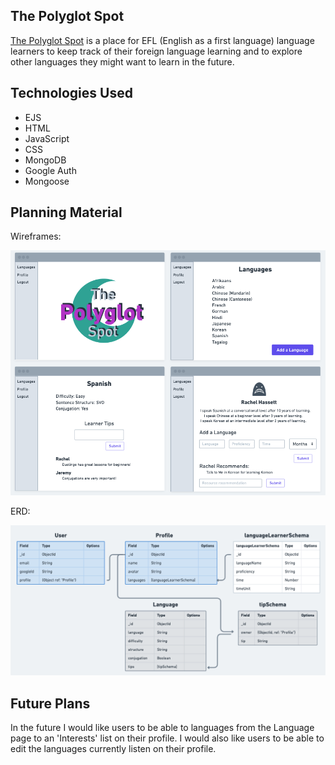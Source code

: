 ## The Polyglot Spot

<a href="https://the-polyglot-spot.fly.dev/">The Polyglot Spot</a> is a place for EFL (English as a first language) language learners to keep track of their foreign language learning and to explore other languages they might want to learn in the future. 

## Technologies Used

- EJS
- HTML
- JavaScript
- CSS
- MongoDB
- Google Auth
- Mongoose

## Planning Material

Wireframes:

![Polyglot Spot wireframes](./assets/wireframes.png)

ERD:

![Polyglot Spot ERD](./assets/erd.png)

## Future Plans

In the future I would like users to be able to languages from the Language page to an 'Interests' list on their profile. I would also like users to be able to edit the languages currently listen on their profile.